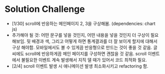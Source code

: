 # Solution Challenge

- [1/30] scroll에 반응하는 메인페이지 2, 3을 구상해봄. (dependencies: chart js)
- 추가해야 될 것: 어떤 문구를 넣을 것인지, 어떤 내용을 넣을 것인지 더 구상이 필요해보임. 뒷 배경과 색, 그리고 어떻게 하면 통계결과를 더 잘 보이게 할지에 대해서 구상 해야함. 모바일에서도 볼 수 있게끔 반응형으로 만드는 것이 좋을 것 같음.  글씨에도 scroll에 반응하게끔 메인 페이지를 구성하면 괜찮을 것 같음. scroll 이벤트에서 불필요한 이벤트 계속 발생해서 지직 댈 때가 있어서 코드 최적화 필요.
- [2/4] scroll 이벤트 발생 시 애니메이션 발생 최소화시키고 refactoring 함.
